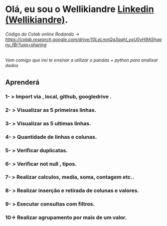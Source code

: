 # Olá, eu sou o Wellikiandre [Linkedin (Wellikiandre)](https://www.linkedin.com/in/wellikiandre/).
###### Código do Colab online Rodando -> https://colab.research.google.com/drive/10LeLmnQg3aqhI_yxU0yH9A5hgqny_fBr?usp=sharing
###### Vem comigo que irei te ensinar a utilizar o pandas + python para analisar dados
## Aprenderá
### 1- > Import via , local, github, googledrive .
### 2- > Visualizar as 5 primeiras linhas.
### 3- > Visualizar as 5 ultimas linhas.
### 4- > Quantidade de linhas e colunas.
### 5- > Verificar duplicatas.
### 6- > Verificar not null , tipos.
### 7- > Realizar calculos, media, soma, contagem etc..
### 8- > Realizar inserção e retirada de colunas e valores.
### 9- > Executar consultas com filtros.
### 10-> Realizar agrupamento por mais de um valor.


